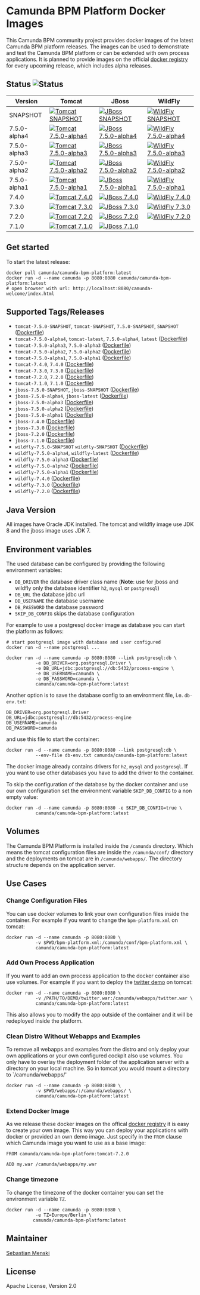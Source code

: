 # Camunda BPM Platform Docker Images

This Camunda BPM community project provides docker images of the latest Camunda
BPM platform releases. The images can be used to demonstrate and test the
Camunda BPM platform or can be extended with own process applications. It is
planned to provide images on the official [docker registry][] for every upcoming
release, which includes alpha releases.

## Status ![Status][status]

| Version      | Tomcat                                                     | JBoss                                                    | WildFly                                                      |
| ------------ | ---------------------------------------------------------- | -------------------------------------------------------- | ------------------------------------------------------------ |
| SNAPSHOT     | [![Tomcat SNAPSHOT][status-tomcat-snapshot]][travis]       | [![JBoss SNAPSHOT][status-jboss-snapshot]][travis]       | [![WildFly SNAPSHOT][status-wildfly-snapshot]][travis]       |
| 7.5.0-alpha4 | [![Tomcat 7.5.0-alpha4][status-tomcat-750-alpha4]][travis] | [![JBoss 7.5.0-alpha4][status-jboss-750-alpha4]][travis] | [![WildFly 7.5.0-alpha4][status-wildfly-750-alpha4]][travis] |
| 7.5.0-alpha3 | [![Tomcat 7.5.0-alpha3][status-tomcat-750-alpha3]][travis] | [![JBoss 7.5.0-alpha3][status-jboss-750-alpha3]][travis] | [![WildFly 7.5.0-alpha3][status-wildfly-750-alpha3]][travis] |
| 7.5.0-alpha2 | [![Tomcat 7.5.0-alpha2][status-tomcat-750-alpha2]][travis] | [![JBoss 7.5.0-alpha2][status-jboss-750-alpha2]][travis] | [![WildFly 7.5.0-alpha2][status-wildfly-750-alpha2]][travis] |
| 7.5.0-alpha1 | [![Tomcat 7.5.0-alpha1][status-tomcat-750-alpha1]][travis] | [![JBoss 7.5.0-alpha1][status-jboss-750-alpha1]][travis] | [![WildFly 7.5.0-alpha1][status-wildfly-750-alpha1]][travis] |
| 7.4.0        | [![Tomcat 7.4.0][status-tomcat-740]][travis]               | [![JBoss 7.4.0][status-jboss-740]][travis]               | [![WildFly 7.4.0][status-wildfly-740]][travis]               |
| 7.3.0        | [![Tomcat 7.3.0][status-tomcat-730]][travis]               | [![JBoss 7.3.0][status-jboss-730]][travis]               | [![WildFly 7.3.0][status-wildfly-730]][travis]               |
| 7.2.0        | [![Tomcat 7.2.0][status-tomcat-720]][travis]               | [![JBoss 7.2.0][status-jboss-720]][travis]               | [![WildFly 7.2.0][status-wildfly-720]][travis]               |
| 7.1.0        | [![Tomcat 7.1.0][status-tomcat-710]][travis]               | [![JBoss 7.1.0][status-jboss-710]][travis]               |                                                              |

## Get started

To start the latest release:

```
docker pull camunda/camunda-bpm-platform:latest
docker run -d --name camunda -p 8080:8080 camunda/camunda-bpm-platform:latest
# open browser with url: http://localhost:8080/camunda-welcome/index.html
```

## Supported Tags/Releases

- `tomcat-7.5.0-SNAPSHOT`, `tomcat-SNAPSHOT`, `7.5.0-SNAPSHOT`, `SNAPSHOT` ([Dockerfile][dockerfile-tomcat-snapshot])
- `tomcat-7.5.0-alpha4`, `tomcat-latest`, `7.5.0-alpha4`, `latest` ([Dockerfile][dockerfile-tomcat-750-alpha4])
- `tomcat-7.5.0-alpha3`, `7.5.0-alpha3` ([Dockerfile][dockerfile-tomcat-750-alpha3])
- `tomcat-7.5.0-alpha2`, `7.5.0-alpha2` ([Dockerfile][dockerfile-tomcat-750-alpha2])
- `tomcat-7.5.0-alpha1`, `7.5.0-alpha1` ([Dockerfile][dockerfile-tomcat-750-alpha1])
- `tomcat-7.4.0`, `7.4.0` ([Dockerfile][dockerfile-tomcat-740])
- `tomcat-7.3.0`, `7.3.0` ([Dockerfile][dockerfile-tomcat-730])
- `tomcat-7.2.0`, `7.2.0` ([Dockerfile][dockerfile-tomcat-720])
- `tomcat-7.1.0`, `7.1.0` ([Dockerfile][dockerfile-tomcat-710])
- `jboss-7.5.0-SNAPSHOT`, `jboss-SNAPSHOT` ([Dockerfile][dockerfile-jboss-snapshot])
- `jboss-7.5.0-alpha4`, `jboss-latest` ([Dockerfile][dockerfile-jboss-750-alpha4])
- `jboss-7.5.0-alpha3` ([Dockerfile][dockerfile-jboss-750-alpha3])
- `jboss-7.5.0-alpha2` ([Dockerfile][dockerfile-jboss-750-alpha2])
- `jboss-7.5.0-alpha1` ([Dockerfile][dockerfile-jboss-750-alpha1])
- `jboss-7.4.0` ([Dockerfile][dockerfile-jboss-740])
- `jboss-7.3.0` ([Dockerfile][dockerfile-jboss-730])
- `jboss-7.2.0` ([Dockerfile][dockerfile-jboss-720])
- `jboss-7.1.0` ([Dockerfile][dockerfile-jboss-710])
- `wildfly-7.5.0-SNAPSHOT` `wildfly-SNAPSHOT` ([Dockerfile][dockerfile-wildfly-snapshot])
- `wildfly-7.5.0-alpha4`, `wildfly-latest` ([Dockerfile][dockerfile-wildfly-750-alpha4])
- `wildfly-7.5.0-alpha3` ([Dockerfile][dockerfile-wildfly-750-alpha3])
- `wildfly-7.5.0-alpha2` ([Dockerfile][dockerfile-wildfly-750-alpha2])
- `wildfly-7.5.0-alpha1` ([Dockerfile][dockerfile-wildfly-750-alpha1])
- `wildfly-7.4.0` ([Dockerfile][dockerfile-wildfly-740])
- `wildfly-7.3.0` ([Dockerfile][dockerfile-wildfly-730])
- `wildfly-7.2.0` ([Dockerfile][dockerfile-wildfly-720])

## Java Version

All images have Oracle JDK installed. The tomcat and wildfly image use
JDK 8 and the jboss image uses JDK 7.


## Environment variables

The used database can be configured by providing the following environment
variables:

- `DB_DRIVER` the database driver class name (**Note**: use for jboss and wildfly only
  the database identifier `h2`, `mysql` or `postgresql`)
- `DB_URL` the database jdbc url
- `DB_USERNAME` the database username
- `DB_PASSWORD` the database password
- `SKIP_DB_CONFIG` skips the database configuration

For example to use a postgresql docker image as database you can start the
platform as follows:

```
# start postgresql image with database and user configured
docker run -d --name postgresql ...

docker run -d --name camunda -p 8080:8080 --link postgresql:db \
           -e DB_DRIVER=org.postgresql.Driver \
           -e DB_URL=jdbc:postgresql://db:5432/process-engine \
           -e DB_USERNAME=camunda \
           -e DB_PASSWORD=camunda \
           camunda/camunda-bpm-platform:latest
```

Another option is to save the database config to an environment file, i.e.
`db-env.txt`:

```
DB_DRIVER=org.postgresql.Driver
DB_URL=jdbc:postgresql://db:5432/process-engine
DB_USERNAME=camunda
DB_PASSWORD=camunda
```

and use this file to start the container:

```
docker run -d --name camunda -p 8080:8080 --link postgresql:db \
           --env-file db-env.txt camunda/camunda-bpm-platform:latest
```

The docker image already contains drivers for `h2`, `mysql` and `postgresql`.
If you want to use other databases you have to add the driver to the container.

To skip the configuration of the database by the docker container and use our
own configuration set the environment variable `SKIP_DB_CONFIG` to a non
empty value:

```
docker run -d --name camunda -p 8080:8080 -e SKIP_DB_CONFIG=true \
           camunda/camunda-bpm-platform:latest
```


## Volumes

The Camunda BPM Platform is installed inside the `/camunda` directory. Which
means the tomcat configuration files are inside the `/camunda/conf/` directory
and the deployments on tomcat are in `/camunda/webapps/`. The directory
structure depends on the application server.

## Use Cases


### Change Configuration Files

You can use docker volumes to link your own configuration files inside the
container.  For example if you want to change the `bpm-platform.xml` on tomcat:

```
docker run -d --name camunda -p 8080:8080 \
           -v $PWD/bpm-platform.xml:/camunda/conf/bpm-platform.xml \
           camunda/camunda-bpm-platform:latest

```


### Add Own Process Application

If you want to add an own process application to the docker container also use
volumes. For example if you want to deploy the [twitter demo][] on tomcat:

```
docker run -d --name camunda -p 8080:8080 \
           -v /PATH/TO/DEMO/twitter.war:/camunda/webapps/twitter.war \
           camunda/camunda-bpm-platform:latest
```

This also allows you to modify the app outside of the container and it will
be redeployed inside the platform.


### Clean Distro Without Webapps and Examples

To remove all webapps and examples from the distro and only deploy your
own applications or your own configured cockpit also use volumes. You
only have to overlay the deployment folder of the application server with
a directory on your local machine. So in tomcat you would mount a directory
to `/camunda/webapps/'

```
docker run -d --name camunda -p 8080:8080 \
           -v $PWD/webapps/:/camunda/webapps/ \
           camunda/camunda-bpm-platform:latest
```


### Extend Docker Image

As we release these docker images on the offical [docker registry][] it is
easy to create your own image. This way you can deploy your applications
with docker or provided an own demo image. Just specify in the `FROM`
clause which Camunda image you want to use as a base image:

```
FROM camunda/camunda-bpm-platform:tomcat-7.2.0

ADD my.war /camunda/webapps/my.war
```


### Change timezone

To change the timezone of the docker container you can set the environment variable `TZ`.

```
docker run -d --name camunda -p 8080:8080 \
           -e TZ=Europe/Berlin \
          camunda/camunda-bpm-platform:latest
```

## Maintainer

[Sebastian Menski][]


## License

Apache License, Version 2.0


[Sebastian Menski]: https://github.com/menski
[twitter demo]: https://github.com/camunda/camunda-consulting/tree/master/showcases/twitter
[docker registry]: https://registry.hub.docker.com/u/camunda/camunda-bpm-platform/

[dockerfile-tomcat-710]: https://github.com/camunda/docker-camunda-bpm-platform/blob/tomcat-7.1.0/Dockerfile
[dockerfile-jboss-710]: https://github.com/camunda/docker-camunda-bpm-platform/blob/jboss-7.1.0/Dockerfile
[dockerfile-tomcat-720]: https://github.com/camunda/docker-camunda-bpm-platform/blob/tomcat-7.2.0/Dockerfile
[dockerfile-jboss-720]: https://github.com/camunda/docker-camunda-bpm-platform/blob/jboss-7.2.0/Dockerfile
[dockerfile-wildfly-720]: https://github.com/camunda/docker-camunda-bpm-platform/blob/wildfly-7.2.0/Dockerfile
[dockerfile-tomcat-730]: https://github.com/camunda/docker-camunda-bpm-platform/blob/tomcat-7.3.0/Dockerfile
[dockerfile-jboss-730]: https://github.com/camunda/docker-camunda-bpm-platform/blob/jboss-7.3.0/Dockerfile
[dockerfile-wildfly-730]: https://github.com/camunda/docker-camunda-bpm-platform/blob/wildfly-7.3.0/Dockerfile
[dockerfile-tomcat-740]: https://github.com/camunda/docker-camunda-bpm-platform/blob/tomcat-7.4.0/Dockerfile
[dockerfile-jboss-740]: https://github.com/camunda/docker-camunda-bpm-platform/blob/jboss-7.4.0/Dockerfile
[dockerfile-wildfly-740]: https://github.com/camunda/docker-camunda-bpm-platform/blob/wildfly-7.4.0/Dockerfile
[dockerfile-tomcat-750-alpha1]: https://github.com/camunda/docker-camunda-bpm-platform/blob/tomcat-7.5.0-alpha1/Dockerfile
[dockerfile-jboss-750-alpha1]: https://github.com/camunda/docker-camunda-bpm-platform/blob/jboss-7.5.0-alpha1/Dockerfile
[dockerfile-wildfly-750-alpha1]: https://github.com/camunda/docker-camunda-bpm-platform/blob/wildfly-7.5.0-alpha1/Dockerfile
[dockerfile-tomcat-750-alpha2]: https://github.com/camunda/docker-camunda-bpm-platform/blob/tomcat-7.5.0-alpha2/Dockerfile
[dockerfile-jboss-750-alpha2]: https://github.com/camunda/docker-camunda-bpm-platform/blob/jboss-7.5.0-alpha2/Dockerfile
[dockerfile-wildfly-750-alpha2]: https://github.com/camunda/docker-camunda-bpm-platform/blob/wildfly-7.5.0-alpha2/Dockerfile
[dockerfile-tomcat-750-alpha3]: https://github.com/camunda/docker-camunda-bpm-platform/blob/tomcat-7.5.0-alpha3/Dockerfile
[dockerfile-jboss-750-alpha3]: https://github.com/camunda/docker-camunda-bpm-platform/blob/jboss-7.5.0-alpha3/Dockerfile
[dockerfile-wildfly-750-alpha3]: https://github.com/camunda/docker-camunda-bpm-platform/blob/wildfly-7.5.0-alpha3/Dockerfile
[dockerfile-tomcat-750-alpha4]: https://github.com/camunda/docker-camunda-bpm-platform/blob/master/Dockerfile
[dockerfile-jboss-750-alpha4]: https://github.com/camunda/docker-camunda-bpm-platform/blob/jboss-7.5.0-alpha4/Dockerfile
[dockerfile-wildfly-750-alpha4]: https://github.com/camunda/docker-camunda-bpm-platform/blob/wildfly-7.5.0-alpha4/Dockerfile

[dockerfile-tomcat-snapshot]: https://github.com/camunda/docker-camunda-bpm-platform/blob/tomcat-SNAPSHOT/Dockerfile
[dockerfile-jboss-snapshot]: https://github.com/camunda/docker-camunda-bpm-platform/blob/jboss-SNAPSHOT/Dockerfile
[dockerfile-wildfly-snapshot]: https://github.com/camunda/docker-camunda-bpm-platform/blob/wildfly-SNAPSHOT/Dockerfile

[travis]: https://travis-ci.org/camunda/docker-camunda-bpm-platform

[status]: https://travis-ci.org/camunda/docker-camunda-bpm-platform.svg?branch=master
[status-tomcat-710]: https://travis-ci.org/camunda/docker-camunda-bpm-platform.svg?branch=tomcat-7.1.0
[status-jboss-710]: https://travis-ci.org/camunda/docker-camunda-bpm-platform.svg?branch=jboss-7.1.0
[status-tomcat-720]: https://travis-ci.org/camunda/docker-camunda-bpm-platform.svg?branch=tomcat-7.2.0
[status-jboss-720]: https://travis-ci.org/camunda/docker-camunda-bpm-platform.svg?branch=jboss-7.2.0
[status-wildfly-720]: https://travis-ci.org/camunda/docker-camunda-bpm-platform.svg?branch=wildfly-7.2.0
[status-tomcat-730]: https://travis-ci.org/camunda/docker-camunda-bpm-platform.svg?branch=tomcat-7.3.0
[status-jboss-730]: https://travis-ci.org/camunda/docker-camunda-bpm-platform.svg?branch=jboss-7.3.0
[status-wildfly-730]: https://travis-ci.org/camunda/docker-camunda-bpm-platform.svg?branch=wildfly-7.3.0
[status-tomcat-740]: https://travis-ci.org/camunda/docker-camunda-bpm-platform.svg?branch=tomcat-7.4.0
[status-jboss-740]: https://travis-ci.org/camunda/docker-camunda-bpm-platform.svg?branch=jboss-7.4.0
[status-wildfly-740]: https://travis-ci.org/camunda/docker-camunda-bpm-platform.svg?branch=wildfly-7.4.0
[status-tomcat-750-alpha1]: https://travis-ci.org/camunda/docker-camunda-bpm-platform.svg?branch=tomcat-7.5.0-alpha1
[status-jboss-750-alpha1]: https://travis-ci.org/camunda/docker-camunda-bpm-platform.svg?branch=jboss-7.5.0-alpha1
[status-wildfly-750-alpha1]: https://travis-ci.org/camunda/docker-camunda-bpm-platform.svg?branch=wildfly-7.5.0-alpha1
[status-tomcat-750-alpha2]: https://travis-ci.org/camunda/docker-camunda-bpm-platform.svg?branch=tomcat-7.5.0-alpha2
[status-jboss-750-alpha2]: https://travis-ci.org/camunda/docker-camunda-bpm-platform.svg?branch=jboss-7.5.0-alpha2
[status-wildfly-750-alpha2]: https://travis-ci.org/camunda/docker-camunda-bpm-platform.svg?branch=wildfly-7.5.0-alpha2
[status-tomcat-750-alpha3]: https://travis-ci.org/camunda/docker-camunda-bpm-platform.svg?branch=tomcat-7.5.0-alpha3
[status-jboss-750-alpha3]: https://travis-ci.org/camunda/docker-camunda-bpm-platform.svg?branch=jboss-7.5.0-alpha3
[status-wildfly-750-alpha3]: https://travis-ci.org/camunda/docker-camunda-bpm-platform.svg?branch=wildfly-7.5.0-alpha3
[status-tomcat-750-alpha4]: https://travis-ci.org/camunda/docker-camunda-bpm-platform.svg?branch=master
[status-jboss-750-alpha4]: https://travis-ci.org/camunda/docker-camunda-bpm-platform.svg?branch=jboss-7.5.0-alpha4
[status-wildfly-750-alpha4]: https://travis-ci.org/camunda/docker-camunda-bpm-platform.svg?branch=wildfly-7.5.0-alpha4


[status-tomcat-snapshot]: https://travis-ci.org/camunda/docker-camunda-bpm-platform.svg?branch=tomcat-SNAPSHOT
[status-jboss-snapshot]: https://travis-ci.org/camunda/docker-camunda-bpm-platform.svg?branch=jboss-SNAPSHOT
[status-wildfly-snapshot]: https://travis-ci.org/camunda/docker-camunda-bpm-platform.svg?branch=wildfly-SNAPSHOT
